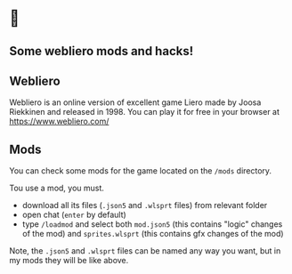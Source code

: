 # 🐉

## Some webliero mods and hacks! 


## Webliero

Webliero is an online version of excellent game Liero made by Joosa Riekkinen and released in 1998.
You can play it for free in your browser at https://www.webliero.com/


## Mods

You can check some mods for the game located on the `/mods` directory.

Tou use a mod, you must.

- download all its files (`.json5` and `.wlsprt` files) from relevant folder
- open chat (`enter` by default)
- type `/loadmod` and select both `mod.json5` (this contains "logic" changes of the mod) and `sprites.wlsprt` (this contains gfx changes of the mod)

Note, the `.json5` and `.wlsprt` files can be named any way you want, but in my mods they will be like above.
